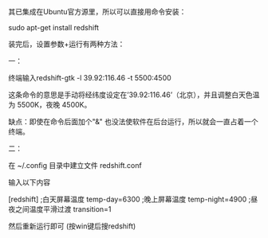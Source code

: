 其已集成在Ubuntu官方源里，所以可以直接用命令安装：

sudo apt-get install redshift

装完后，设置参数+运行有两种方法：

一：

终端输入redshift-gtk -l 39.92:116.46 -t 5500:4500

这条命令的意思是手动将经纬度设定在’39.92:116.46’（北京），并且调整白天色温为 5500K，夜晚 4500K。

缺点：即使在命令后面加个"&" 也没法使软件在后台运行，所以就会一直占着一个终端。

二：

在 ~/.config 目录中建立文件 redshift.conf

输入以下内容

[redshift]
;白天屏幕温度
temp-day=6300
;晚上屏幕温度
temp-night=4900
;昼夜之间温度平滑过渡
transition=1



然后重新运行即可 (按win键后搜redshift)